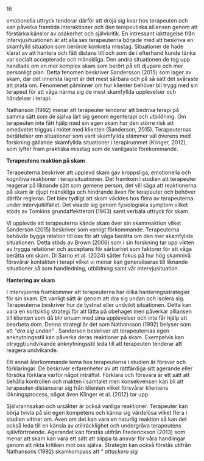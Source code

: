16

emotionella uttryck tenderar därför att dröja sig kvar hos terapeuten och kan påverka framtida
interaktioner och den terapeutiska alliansen genom att förstärka känslor av osäkerhet och
självkritik. En intressant iakttagelse från intervjusituationen är att alla sex terapeuterna började
med att beskriva en skamfylld situation som berörde konkreta misstag. Situationer de hade
klarat av att hantera och fått distans till och som de i efterhand kunde tänka var socialt
accepterade och mänskliga. Den andra situationen de tog upp handlade om en mer komplex
skam som berört på ett djupare och mer personligt plan. Detta fenomen beskriver Sandersson
(2015) som lager av skam, där det innersta lagret är det mest sårbara och på så sätt det svåraste
att prata om. Fenomenet påminner om hur klienter behöver bli trygg med sin terapeut för att
våga närma sig de mest skamfyllda upplevelser och händelser i terapi.

Nathanson (1992) menar att terapeuter tenderar att bedriva terapi på samma sätt som de
själva lärt sig genom egenterapi och utbildning. Om terapeuten inte fått hjälp med sin egen
skam har den större risk att omedvetet triggas i mötet med klienten (Sanderson, 2015).
Terapeuternas berättelser om situationer som varit skamfyllda stämmer väl överens med
forskning gällande skamfyllda situationer i terapirummet (Klinger, 2012), som lyfter fram
praktiska misstag som de vanligaste förekommande.

**Terapeutens reaktion på skam**

Terapeuterna beskriver att upplevd skam gav kroppsliga, emotionella och kognitiva
reaktioner i terapisituationen. Det framkom i studien att terapeuter reagerar på liknande sätt
som gemene person, det vill säga att reaktionerna på skam är djupt mänskliga och hindrande
även för terapeuter och behöver därför regleras. Det blev tydligt att skam väcktes hos flera av
terapeuterna under intervjutillfället. Det visade sig genom fysiologiska symptom vilket stöds
av Tomkins grundaffektterori (1963) samt verbala uttryck för skam.

Vi upplevde att terapeuterna kände skam över sin skamreaktion vilket Sanderson (2015)
beskriver som vanligt förkommande. Terapeuterna behövde bygga relation till oss för att våga
berätta om den mer skamfyllda situationen. Detta stöds av Brown (2006) som i sin forskning
tar upp vikten av trygga relationer och acceptans för sårbarhet som faktorer för att våga berätta
om skam. Di Sarno et al. (2024) sätter fokus på hur hög skamnivå försvårar kontakten i terapi
vilket vi menar kan generaliseras till liknande situationer så som handledning, utbildning samt
vår intervjusituation.

**Hantering av skam**

I intervjuerna framkommer att terapeuterna har olika hanteringsstrategier för sin skam.
Ett vanligt sätt är genom att dra sig undan och isolera sig. Terapeuterna beskriver hur de tystnat
eller undvikit situationen. Detta kan vara en kortsiktig strategi för att lätta på obehaget men
påverkar alliansen till klienten som då blir ensam med sina upplevelser och inte får hjälp att
bearbeta dom. Denna strategi är det som Nathansson (1992) belyser som att *“dra sig undan”* .
Sanderson beskriver att terapeuternas egen anknytningsstil kan påverka deras reaktioner på
skam. Exempelvis kan otryggt/undvikande anknytningsstil leda till att terapeuten tenderar att
reagera undvikande.

Ett annat återkommande tema hos terapeuterna i studien är försvar och förklaringar. De
beskriver erfarenheter av att rättfärdiga sitt agerande eller försöka förklara varför något
inträffat. Förklara och försvara är ett sätt att behålla kontrollen och makten i samtalet men
konsekvensen kan bli att terapeuten distanserar sig från klienten vilket försvårar klientens
läkningsprocess, något även Klinger et al. (2012) tar upp.

Självrannsakan och ursäkter är också vanliga reaktioner. Terapeuter kan börja tvivla på
sin egen kompetens och känna sig värdelösa vilket flera i studien vittnar om. Även om det kan
vara en naturlig reaktion så kan det också leda till en känsla av otillräcklighet och undergräva
terapeutens självförtroende. Agerandet kan förstås utifrån Frederickson (2013) som menar att
skam kan vara ett sätt att slippa ta ansvar för våra handlingar genom att rikta kritiken mot oss
själva. Strategin kan också förstås utifrån Nathansons (1992) skamkompass att “ *attackera sig*

